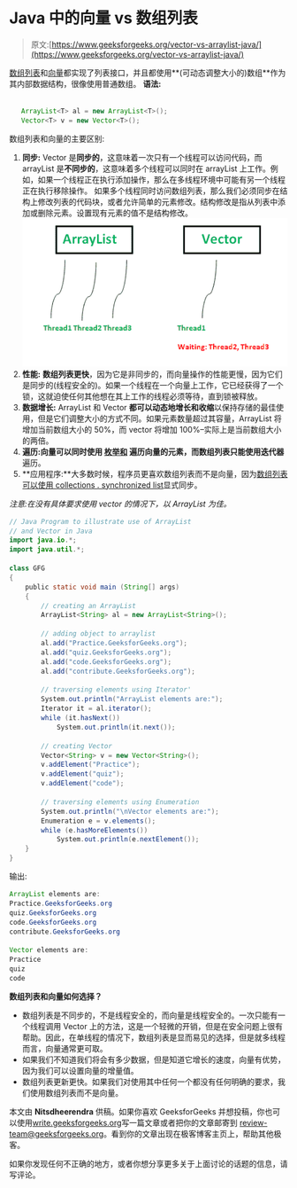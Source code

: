 # Java 中的向量 vs 数组列表

> 原文:[https://www.geeksforgeeks.org/vector-vs-arraylist-java/](https://www.geeksforgeeks.org/vector-vs-arraylist-java/)

[数组列表](https://www.geeksforgeeks.org/arraylist-in-java/)和[向量](https://www.geeksforgeeks.org/java-util-vector-class-java/)都实现了列表接口，并且都使用**(可动态调整大小的)数组**作为其内部数据结构，很像使用普通数组。
**语法:**

```java

   ArrayList<T> al = new ArrayList<T>();
   Vector<T> v = new Vector<T>(); 
```

数组列表和向量的主要区别:

1.  **同步:** Vector 是**同步的**，这意味着一次只有一个线程可以访问代码，而 arrayList 是**不同步的**，这意味着多个线程可以同时在 arrayList 上工作。例如，如果一个线程正在执行添加操作，那么在多线程环境中可能有另一个线程正在执行移除操作。
    如果多个线程同时访问数组列表，那么我们必须同步在结构上修改列表的代码块，或者允许简单的元素修改。结构修改是指从列表中添加或删除元素。设置现有元素的值不是结构修改。
    [![ArrayList vs Vector Java](img/43a1682f05469419b706df2607805f8a.png)](https://media.geeksforgeeks.org/wp-content/uploads/ArrayList-vs-Vector-Java.png)
2.  **性能:** **数组列表更快**，因为它是非同步的，而向量操作的性能更慢，因为它们是同步的(线程安全的)。如果一个线程在一个向量上工作，它已经获得了一个锁，这就迫使任何其他想在其上工作的线程必须等待，直到锁被释放。
3.  **数据增长:** ArrayList 和 Vector **都可以动态地增长和收缩**以保持存储的最佳使用，但是它们调整大小的方式不同。如果元素数量超过其容量，ArrayList 将增加当前数组大小的 50%，而 vector 将增加 100%–实际上是当前数组大小的两倍。
4.  **遍历:**向量可以同时使用 **[枚举和](https://www.geeksforgeeks.org/iterators-in-java/)** 遍历向量的元素，而数组列表只能使用**迭代器**遍历。
5.  **应用程序:**大多数时候，程序员更喜欢数组列表而不是向量，因为[数组列表可以使用 collections . synchronized list](https://www.geeksforgeeks.org/synchronization-arraylist-java/)显式同步。

*注意:在没有具体要求使用 vector 的情况下，以 ArrayList 为佳。*

```java
// Java Program to illustrate use of ArrayList
// and Vector in Java
import java.io.*;
import java.util.*;

class GFG
{
    public static void main (String[] args)
    {
        // creating an ArrayList
        ArrayList<String> al = new ArrayList<String>();

        // adding object to arraylist
        al.add("Practice.GeeksforGeeks.org");
        al.add("quiz.GeeksforGeeks.org");
        al.add("code.GeeksforGeeks.org");
        al.add("contribute.GeeksforGeeks.org");

        // traversing elements using Iterator'
        System.out.println("ArrayList elements are:");
        Iterator it = al.iterator();
        while (it.hasNext())
            System.out.println(it.next());

        // creating Vector
        Vector<String> v = new Vector<String>();
        v.addElement("Practice");
        v.addElement("quiz");
        v.addElement("code");

        // traversing elements using Enumeration
        System.out.println("\nVector elements are:");
        Enumeration e = v.elements();
        while (e.hasMoreElements())
            System.out.println(e.nextElement());
    }
}
```

输出:

```java
ArrayList elements are:
Practice.GeeksforGeeks.org
quiz.GeeksforGeeks.org
code.GeeksforGeeks.org
contribute.GeeksforGeeks.org

Vector elements are:
Practice
quiz
code

```

**数组列表和向量如何选择？**

*   数组列表是不同步的，不是线程安全的，而向量是线程安全的。一次只能有一个线程调用 Vector 上的方法，这是一个轻微的开销，但是在安全问题上很有帮助。因此，在单线程的情况下，数组列表是显而易见的选择，但是就多线程而言，向量通常更可取。
*   如果我们不知道我们将会有多少数据，但是知道它增长的速度，向量有优势，因为我们可以设置向量的增量值。
*   数组列表更新更快。如果我们对使用其中任何一个都没有任何明确的要求，我们使用数组列表而不是向量。

本文由 **Nitsdheerendra** 供稿。如果你喜欢 GeeksforGeeks 并想投稿，你也可以使用[write.geeksforgeeks.org](https://write.geeksforgeeks.org)写一篇文章或者把你的文章邮寄到 review-team@geeksforgeeks.org。看到你的文章出现在极客博客主页上，帮助其他极客。

如果你发现任何不正确的地方，或者你想分享更多关于上面讨论的话题的信息，请写评论。